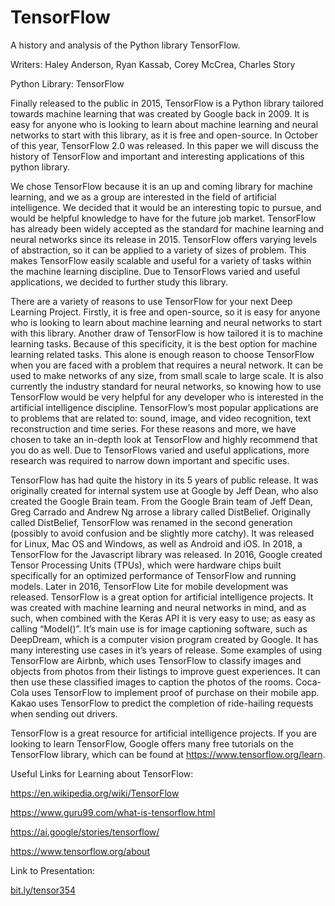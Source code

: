# TensorFlow
A history and analysis of the Python library TensorFlow.
&nbsp;

Writers: Haley Anderson, Ryan Kassab, Corey McCrea, Charles Story
&nbsp;

Python Library: TensorFlow

  Finally released to the public in 2015, TensorFlow is a Python library tailored towards machine learning that was created by Google back in 2009. It is easy for anyone who is looking to learn about machine learning and neural networks to start with this library, as it is free and open-source. In October of this year, TensorFlow 2.0 was released. In this paper we will discuss the history of TensorFlow and important and interesting applications of this python library.

  We chose TensorFlow because it is an up and coming library for machine learning, and we as a group are interested in the field of artificial intelligence. We decided that it would be an interesting topic to pursue, and would be helpful knowledge to have for the future job market. TensorFlow has already been widely accepted as the standard for machine learning and neural networks since its release in 2015. TensorFlow offers varying levels of abstraction, so it can be applied to a variety of sizes of problem. This makes TensorFlow easily scalable and useful for a variety of tasks within the machine learning discipline. Due to TensorFlows varied and useful applications, we decided to further study this library. 
  
  There are a variety of reasons to use TensorFlow for your next Deep Learning Project. Firstly, it is free and open-source, so it is easy for anyone who is looking to learn about machine learning and neural networks to start with this library. Another draw of TensorFlow is how tailored it is to machine learning tasks. Because of this specificity, it is the best option for machine learning related tasks. This alone is enough reason to choose TensorFlow when you are faced with a problem that requires a neural network. It can be used to make networks of any size, from small scale to large scale. It is also currently the industry standard for neural networks, so knowing how to use TensorFlow would be very helpful for any developer who is interested in the artificial intelligence discipline. TensorFlow’s most popular applications are to problems that are related to: sound, image, and video recognition, text reconstruction and time series. For these reasons and more, we have chosen to take an in-depth look at TensorFlow and highly recommend that you do as well. Due to TensorFlows varied and useful applications, more research was required to narrow down important and specific uses. 

  TensorFlow has had quite the history in its 5 years of public release. It was originally created for internal system use at Google by Jeff Dean, who also created the Google Brain team. From the Google Brain team of Jeff Dean, Greg Carrado and Andrew Ng arrose a library called DistBelief. Originally called DistBelief, TensorFlow was renamed in the second generation (possibly to avoid confusion and be slightly more catchy). It was released for Linux, Mac OS and Windows, as well as Android and iOS. In 2018, a TensorFlow for the Javascript library was released. In 2016,  Google created Tensor Processing Units (TPUs), which were hardware chips built specifically for an optimized performance of TensorFlow and running models. Later in 2016, TensorFlow Lite for mobile development was released.
TensorFlow is a great option for artificial intelligence projects. It was created with machine learning and neural networks in mind, and as such, when combined with the Keras API it is very easy to use; as easy as calling “Model()”. It’s main use is for image captioning software, such as DeepDream, which is a computer vision program created by Google. It has many interesting use cases in it’s years of release. Some examples of using TensorFlow are Airbnb, which uses TensorFlow to classify images and objects from photos from their listings to improve guest experiences. It can then use these classified images to caption the photos of the rooms. Coca-Cola uses TensorFlow to implement proof of purchase on their mobile app. Kakao uses TensorFlow to predict the completion of ride-hailing requests when sending out drivers. 

TensorFlow is a great resource for artificial intelligence projects. If you are looking to learn TensorFlow, Google offers many free tutorials on the TensorFlow library, which can be found at https://www.tensorflow.org/learn.



Useful Links for Learning about TensorFlow:

https://en.wikipedia.org/wiki/TensorFlow

https://www.guru99.com/what-is-tensorflow.html

https://ai.google/stories/tensorflow/

https://www.tensorflow.org/about

Link to Presentation:

[bit.ly/tensor354](bit.ly/tensor354)
